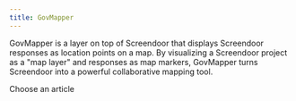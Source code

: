 ```yaml
---
title: GovMapper
---
```


GovMapper is a layer on top of Screendoor that displays Screendoor responses as location points on a map. By visualizing a Screendoor project as a "map layer" and responses as map markers, GovMapper turns Screendoor into a powerful collaborative mapping tool.

<p class='choose_article'>
  <i class='fa fa-hand-o-left'></i>
  <span>Choose an article</span>
</p>
